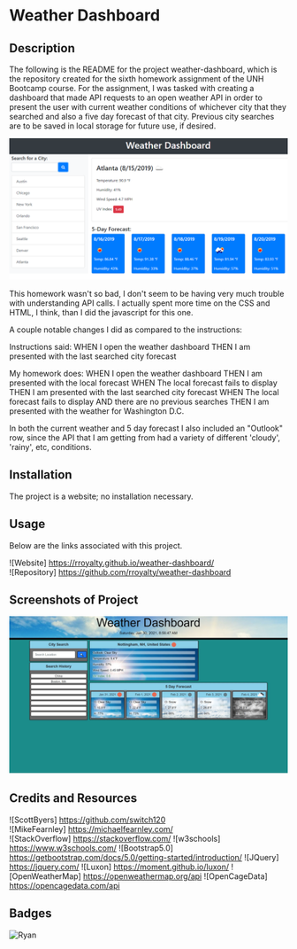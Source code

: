 # Weather Dashboard

## Description 

The following is the README for the project weather-dashboard, which is the repository created for the sixth homework assignment of the UNH Bootcamp course. For the assignment, I was tasked with creating a dashboard that made API requests to an open weather API in order to present the user with current weather conditions of whichever city that they searched and also a five day forecast of that city. Previous city searches are to be saved in local storage for future use, if desired.

![Example given:](https://github.com/rroyalty/weather-dashboard/blob/main/assets/06-server-side-apis-homework-demo.png)  

This homework wasn't so bad, I don't seem to be having very much trouble with understanding API calls. I actually spent more time on the CSS and HTML, I think, than I did the javascript for this one.

A couple notable changes I did as compared to the instructions:

Instructions said:
WHEN I open the weather dashboard
THEN I am presented with the last searched city forecast

My homework does:
WHEN I open the weather dashboard
THEN I am presented with the local forecast
WHEN The local forecast fails to display
THEN I am presented with the last searched city forecast
WHEN The local forecast fails to display AND there are no previous searches
THEN I am presented with the weather for Washington D.C.


In both the current weather and 5 day forecast I also included an "Outlook" row, since the API that I am getting from had a variety of different 'cloudy', 'rainy', etc, conditions.

## Installation

The project is a website; no installation necessary.

## Usage 

Below are the links associated with this project.  

![Website] https://rroyalty.github.io/weather-dashboard/  
![Repository] https://github.com/rroyalty/weather-dashboard  

## Screenshots of Project

![Dashboard:](https://github.com/rroyalty/weather-dashboard/blob/main/assets/weather-screenshot.jpg)

## Credits and Resources

![ScottByers] https://github.com/switch120  
![MikeFearnley] https://michaelfearnley.com/  
![StackOverflow] https://stackoverflow.com/
![w3schools] https://www.w3schools.com/
![Bootstrap5.0] https://getbootstrap.com/docs/5.0/getting-started/introduction/
![JQuery] https://jquery.com/
![Luxon] https://moment.github.io/luxon/
![OpenWeatherMap] https://openweathermap.org/api
![OpenCageData] https://opencagedata.com/api

## Badges

![Ryan](https://img.shields.io/badge/Ryan's%20Badge-Hello-green)
